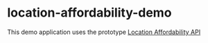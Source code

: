 location-affordability-demo
===========================

This demo application uses the prototype [Location Affordability API](http://www.github.com/jasonlally/location-affordability-api)
